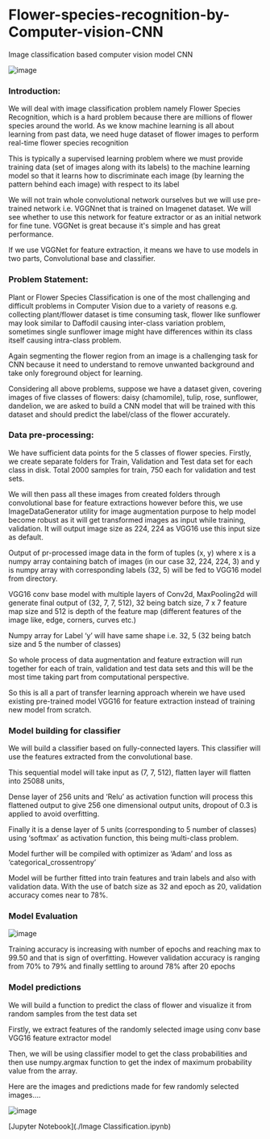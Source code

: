 # Flower-species-recognition-by-Computer-vision-CNN
Image classification based computer vision model CNN

![image](https://user-images.githubusercontent.com/49444353/128812725-11466206-402b-4973-aa47-cad30879e74a.png)

### Introduction:

We will deal with image classification problem namely Flower Species Recognition, which is a hard problem because there are millions of flower species around the world. As we know machine learning is all about learning from past data, we need huge dataset of flower images to perform real-time flower species recognition

This is typically a supervised learning problem where we must provide training data (set of images along with its labels) to the machine learning model so that it learns how to discriminate each image (by learning the pattern behind each image) with respect to its label

We will not train whole convolutional network ourselves but we will use pre-trained network i.e. VGGNnet that is trained on Imagenet dataset. We will see whether to use this network for feature extractor or as an initial network for fine tune. VGGNet is great because it's simple and has great performance.

If we use VGGNet for feature extraction, it means we have to use models in two parts, Convolutional base and classifier.
 
 ### Problem Statement:
 
Plant or Flower Species Classification is one of the most challenging and difficult problems in Computer Vision due to a variety of reasons e.g. collecting plant/flower dataset is time consuming task, flower like sunflower may look similar to Daffodil causing inter-class variation problem, sometimes single sunflower image might have differences within its class itself causing intra-class problem. 

Again segmenting the flower region from an image is a challenging task for CNN because it need to understand to remove unwanted background and take only foreground object for learning.

Considering all above problems, suppose we have a dataset given, covering images of five classes of flowers: daisy (chamomile), tulip, rose, sunflower, dandelion, we are asked to build a CNN model that will be trained with this dataset and should predict the label/class of the flower accurately.

### Data pre-processing:

We have sufficient data points for the 5 classes of flower species. Firstly, we create separate folders for Train, Validation and Test data set for each class in disk. Total 2000 samples for train, 750 each for validation and test sets.

We will then pass all these images from created folders through convolutional base  for feature extractions however before this, we use ImageDataGenerator utility for image augmentation purpose to help model become robust as it will get transformed images as input while training, validation. It will output image size as 224, 224 as VGG16 use this input size as default. 

Output of pr-processed image data in the form of tuples (x, y) where x is a numpy array containing batch of images (in our case 32, 224, 224, 3) and y is numpy array with corresponding labels (32, 5) will be fed to VGG16 model from directory.

VGG16 conv base model with multiple layers of Conv2d, MaxPooling2d will generate final output of (32, 7, 7, 512), 32 being batch size, 7 x 7 feature map size and 512 is depth of the feature map (different features of the image like, edge, corners, curves etc.)

Numpy array for Label ‘y’ will have same shape i.e. 32, 5 (32 being batch size and 5 the number of classes)

So whole process of data augmentation and feature extraction will run together for each of train, validation and test data sets and this will be the most time taking part from computational perspective.

So this is all a part of transfer learning approach wherein we have used existing pre-trained model VGG16 for feature extraction instead of training new model from scratch.  
 
### Model building for classifier 

We will build a classifier based on fully-connected layers. This classifier will use the features extracted from the convolutional base.

This sequential model will take input as (7, 7, 512), flatten layer will flatten into 25088 units, 

Dense layer of 256 units and ‘Relu’ as activation function will process this flattened output to give 256 one dimensional output units, dropout of 0.3 is applied to avoid overfitting.

Finally it is a dense layer of 5 units (corresponding to 5 number of classes) using ‘softmax’ as activation function, this being multi-class problem.

Model further will be compiled with optimizer as ‘Adam’ and loss as ‘categorical_crossentropy’  

Model will be further fitted into train features and train labels and also with validation data. With the use of batch size as 32 and epoch as 20, validation accuracy comes near to 78%. 

### Model Evaluation 

![image](https://user-images.githubusercontent.com/49444353/128813401-bb547c63-ce2f-4655-add2-734de994a855.png)

Training accuracy is increasing with number of epochs and reaching max to 99.50 and that is sign of overfitting. However validation accuracy is ranging from 70% to 79% and finally settling to around 78% after 20 epochs

### Model predictions 

 We will build a function to predict the class of flower and visualize it from random samples from the test data set
 
Firstly, we extract features of the randomly selected image using conv base VGG16 feature extractor model

Then, we will be using classifier model to get the class probabilities and then use numpy.argmax function to get the index of maximum probability value from the array. 

Here are the images and predictions made for few randomly selected images….

![image](https://user-images.githubusercontent.com/49444353/128813578-b82adff1-9bec-4234-bdfb-db6dae68856a.png)


[Jupyter Notebook](./Image Classification.ipynb)









 




